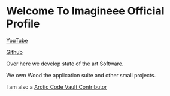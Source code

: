 <h1>Welcome To Imagineee Official Profile</h1>

[YouTube](https://www.youtube.com/channel/UClvGLxFbeFdiDYXnmlpmSTg)

[Github](https://github.com/imagineeeinc)


<!--
**imagineeeinc/Imagineeeinc** is a ✨ _special_ ✨ repository because its `README.md` (this file) appears on your GitHub profile.-->

Over here we develop state of the art Software.

We own Wood the application suite and other small projects.

I am also a [Arctic Code Vault Contributor](https://archiveprogram.github.com/)
# [](https://i.ytimg.com/vi/fzI9FNjXQ0o/maxresdefault.jpg)
